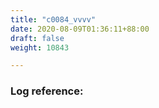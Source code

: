```yaml
---
title: "c0084_vvvv"
date: 2020-08-09T01:36:11+88:00
draft: false
weight: 10843

---
```


### Log reference: <no value>

```
